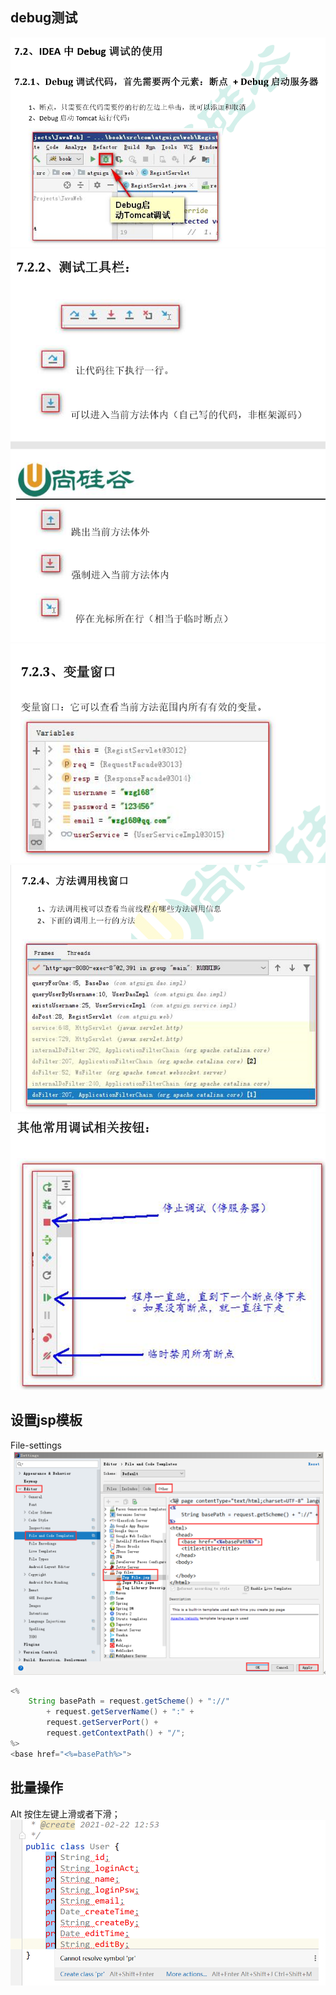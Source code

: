 

## debug测试
![debug1](pictures/debug1.bmp)
![debug2](pictures/debug2.bmp)
![debug3](pictures/debug3.bmp)
![debug4](pictures/debug4.bmp)
![debug5](pictures/debug5.bmp)

## 设置jsp模板
File-settings
![设置jsp模块](pictures/设置jsp模块.bmp)
```java
<%
    String basePath = request.getScheme() + "://" 
        + request.getServerName() + ":" + 
        request.getServerPort() + 
        request.getContextPath() + "/";
%>
<base href="<%=basePath%>">
```

## 批量操作

Alt 按住左键上滑或者下滑；
![IDEA批量操作](pictures/IDEA批量操作.png)